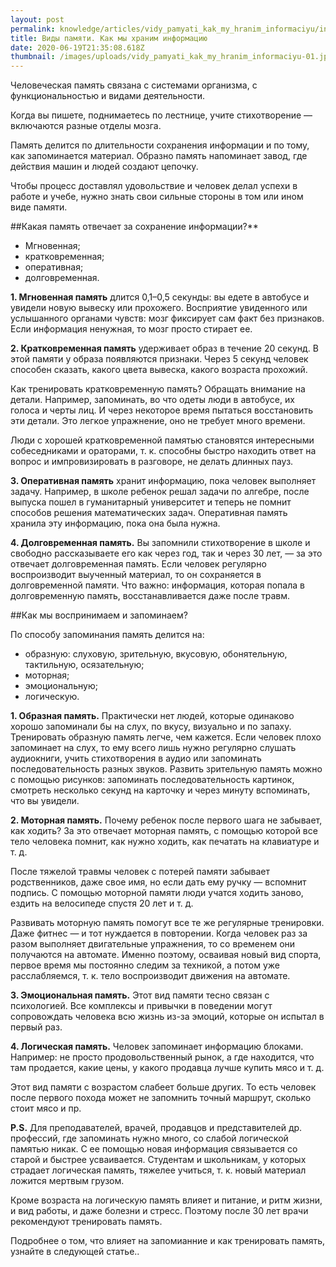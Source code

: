 ```yaml
---
layout: post
permalink: knowledge/articles/vidy_pamyati_kak_my_hranim_informaciyu/index.html
title: Виды памяти. Как мы храним информацию
date: 2020-06-19T21:35:08.618Z
thumbnail: /images/uploads/vidy_pamyati_kak_my_hranim_informaciyu-01.jpg
---
```

Человеческая память связана с системами организма, с функциональностью и видами деятельности.

Когда вы пишете, поднимаетесь по лестнице, учите стихотворение — включаются разные отделы мозга.

Память делится по длительности сохранения информации и по тому, как запоминается материал. Образно память напоминает завод, где действия машин и людей создают цепочку.

Чтобы процесс доставлял удовольствие и человек делал успехи в работе и учебе, нужно знать свои сильные стороны в том или ином виде памяти.

##Какая память отвечает за сохранение информации?**

- Мгновенная;
- кратковременная;
- оперативная;
- долговременная.

**1. Мгновенная память** длится 0,1–0,5 секунды: вы едете в автобусе и увидели новую вывеску или прохожего. Восприятие увиденного или услышанного органами чувств: мозг фиксирует сам факт без признаков. Если информация ненужная, то мозг просто стирает ее.

**2. Кратковременная память** удерживает образ в течение 20 секунд. В этой памяти у образа появляются признаки. Через 5 секунд человек способен сказать, какого цвета вывеска, какого возраста прохожий.

Как тренировать кратковременную память?
Обращать внимание на детали. Например, запоминать, во что одеты люди в автобусе, их голоса и черты лиц. И через некоторое время пытаться восстановить эти детали. Это легкое упражнение, оно не требует много времени.

Люди с хорошей кратковременной памятью становятся интересными собеседниками и ораторами, т. к. способны быстро находить ответ на вопрос и импровизировать в разговоре, не делать длинных пауз.

**3. Оперативная память** хранит информацию, пока человек выполняет задачу. Например, в школе ребенок решал задачи по алгебре, после выпуска пошел в гуманитарный университет и теперь не помнит способов решения математических задач. Оперативная память хранила эту информацию, пока она была нужна.

**4. Долговременная память.** Вы запомнили стихотворение в школе и свободно рассказываете его как через год, так и через 30 лет, — за это отвечает долговременная память. Если человек регулярно воспроизводит выученный материал, то он сохраняется в долговременной памяти. Что важно: информация, которая попала в долговременную память, восстанавливается даже после травм.

##Как мы воспринимаем и запоминаем?

По способу запоминания память делится на:

- образную: слуховую, зрительную, вкусовую, обонятельную, тактильную, осязательную;
- моторная;
- эмоциональную;
- логическую.

**1. Образная память.** Практически нет людей, которые одинаково хорошо запоминали бы на слух, по вкусу, визуально и по запаху.
Тренировать образную память легче, чем кажется. Если человек плохо запоминает на слух, то ему всего лишь нужно регулярно слушать аудиокниги, учить стихотворения в аудио или запоминать последовательность разных звуков. Развить зрительную память можно с помощью рисунков: запоминать последовательность картинок, смотреть несколько секунд на карточку и через минуту вспоминать, что вы увидели.

**2. Моторная память.** Почему ребенок после первого шага не забывает, как ходить? За это отвечает моторная память, с помощью которой все тело человека помнит, как нужно ходить, как печатать на клавиатуре и т. д.

После тяжелой травмы человек с потерей памяти забывает родственников, даже свое имя, но если дать ему ручку — вспомнит подпись. С помощью моторной памяти люди учатся ходить заново, ездить на велосипеде спустя 20 лет и т. д.

Развивать моторную память помогут все те же регулярные тренировки. Даже фитнес — и тот нуждается в повторении. Когда человек раз за разом выполняет двигательные упражнения, то со временем они получаются на автомате. Именно поэтому, осваивая новый вид спорта, первое время мы постоянно следим за техникой, а потом уже расслабляемся, т. к. тело воспроизводит движения на автомате.

**3. Эмоциональная память.** Этот вид памяти тесно связан с психологией. Все комплексы и привычки в поведении могут сопровождать человека всю жизнь из-за эмоций, которые он испытал в первый раз.

**4. Логическая память.** Человек запоминает информацию блоками. Например: не просто продовольственный рынок, а где находится, что там продается, какие цены, у какого продавца лучше купить мясо и т. д.

Этот вид памяти с возрастом слабеет больше других. То есть человек после первого похода может не запомнить точный маршрут, сколько стоит мясо и пр.

**P.S.** Для преподавателей, врачей, продавцов и представителей др. профессий, где запоминать нужно много, со слабой логической памятью никак. С ее помощью новая информация связывается со старой и быстрее усваивается. Студентам и школьникам, у которых страдает логическая память, тяжелее учиться, т. к. новый материал ложится мертвым грузом.

Кроме возраста на логическую память влияет и питание, и ритм жизни, и вид работы, и даже болезни и стресс. Поэтому после 30 лет врачи рекомендуют тренировать память.

Подробнее о том, что влияет на запомианние и как тренировать память, узнайте в следующей статье..
